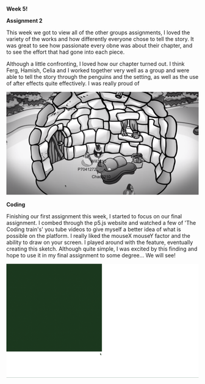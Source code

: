 **Week 5!**

**Assignment 2**

This week we got to view all of the other groups assignments, I loved the variety of the works and how differently everyone chose to tell the story. It was great to see how passionate every obne was about their chapter, and to see the effort that had gone into each piece. 

Although a little confronting, I loved how our chapter turned out. I think Ferg, Hamish, Celia and I worked together very well as a group and were able to tell the story through the penguins and the setting, as well as the use of after effects quite effectively. I was really proud of 

![](CPSS.png)

**Coding**

Finishing our first assignment this week, I started to focus on our final assignment. I combed through the p5.js website and watched a few of 'The Coding train's' you tube videos to give myself a better idea of what is possible on the platform. I really liked the mouseX mouseY factor and the ability to draw on your screen. I played around with the feature, eventually creating this sketch. Although quite simple, I was excited by this finding and hope to use it in my final assignment to some degree... We will see!

![](createCanvas.gif)


